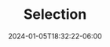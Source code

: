 ---
weight: 851
title: "Selection"
description: "The selection system allows you to specify a group of tags or a single tag based on given criteria."
icon: "article"
date: "2024-01-05T18:32:22-06:00"
lastmod: "2024-01-05T18:32:22-06:00"
draft: true
toc: true
---